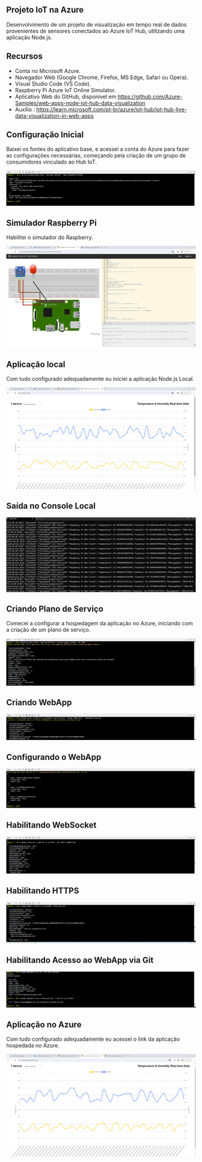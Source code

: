 ## Projeto IoT na Azure 

Desenvolvimento de um projeto de visualização em tempo real de dados provenientes de sensores conectados ao Azure IoT Hub, utilizando uma aplicação Node.js.


## Recursos

- Conta no Microsoft Azure.
- Navegador Web (Google Chrome, Firefox, MS Edge, Safari ou Opera).
- Visual Studio Code (VS Code).
- Raspberry Pi Azure IoT Online Simulator.
- Aplicativo Web do GitHub, disponível em https://github.com/Azure-Samples/web-apps-node-iot-hub-data-visualization
- Auxílio : https://learn.microsoft.com/pt-br/azure/iot-hub/iot-hub-live-data-visualization-in-web-apps


## Configuração Inicial
Baixei os fontes do aplicativo base, e acessei a conta do Azure para fazer as configurações necessárias, começando pela criação de um grupo de consumidores vinculado ao Hub IoT.

![image](criando_grupo_consumidor.png)


## Simulador Raspberry Pi
Habilitei o simulador do Raspberry.

![image](raspberry_pi_web_simulator.png)


## Aplicação local
Com tudo configurado adequadamente eu iniciei a aplicação Node.js Local.

![image](acesso_local_http.png)


## Saída no Console Local

![image](saida_console.png)


##  Criando Plano de Serviço
Comecei a configurar a hospedagem da aplicação no Azure, iniciando com a criação de um plano de serviço.

![image](criacao_plano_servico.png)


##  Criando WebApp

![image](criando_web_app.png)


##  Configurando o WebApp

![image](configurando_app_web.png)


##  Habilitando WebSocket

![image](websockets_habilitando.png)


##  Habilitando HTTPS

![image](https_only_habilitado.png)


##  Habilitando Acesso ao WebApp via Git

![image](acesso_url_git_app_web.png)


## Aplicação no Azure
Com tudo configurado adequadamente eu acessei o link da aplicação hospedada no Azure.

![image](acesso_web_azure.png)


